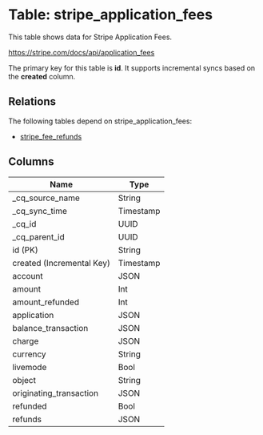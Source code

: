 # Table: stripe_application_fees

This table shows data for Stripe Application Fees.

https://stripe.com/docs/api/application_fees

The primary key for this table is **id**.
It supports incremental syncs based on the **created** column.
## Relations

The following tables depend on stripe_application_fees:
  - [stripe_fee_refunds](stripe_fee_refunds)

## Columns

| Name          | Type          |
| ------------- | ------------- |
|_cq_source_name|String|
|_cq_sync_time|Timestamp|
|_cq_id|UUID|
|_cq_parent_id|UUID|
|id (PK)|String|
|created (Incremental Key)|Timestamp|
|account|JSON|
|amount|Int|
|amount_refunded|Int|
|application|JSON|
|balance_transaction|JSON|
|charge|JSON|
|currency|String|
|livemode|Bool|
|object|String|
|originating_transaction|JSON|
|refunded|Bool|
|refunds|JSON|